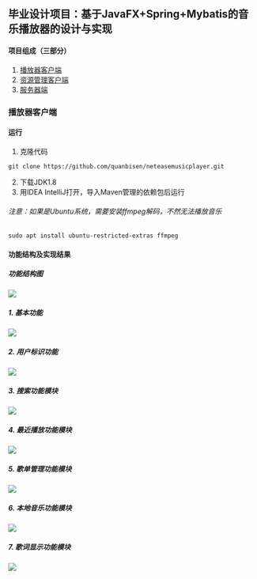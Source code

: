 ## 毕业设计项目：基于JavaFX+Spring+Mybatis的音乐播放器的设计与实现

#### 项目组成（三部分）

1. [播放器客户端](https://github.com/quanbisen/neteasemusicplayer)
2. [资源管理客户端](https://github.com/quanbisen/playermanager)
3. [服务器端](https://github.com/quanbisen/playerserver)

### 播放器客户端

#### 运行

1. 克隆代码

```shell
git clone https://github.com/quanbisen/neteasemusicplayer.git
```

2. 下载JDK1.8
3. 用IDEA IntelliJ打开，导入Maven管理的依赖包后运行

###### 注意：如果是Ubuntu系统，需要安装ffmpeg解码，不然无法播放音乐

```shell
sudo apt install ubuntu-restricted-extras ffmpeg
```

#### 功能结构及实现结果

##### 功能结构图

![](https://raw.githubusercontent.com/quanbisen/testpicturebed/master/Image/播放器客户端功能模块图.jpg)

##### 1. 基本功能

![](https://raw.githubusercontent.com/quanbisen/testpicturebed/master/Image/基本功能模块实现图.jpg)

##### 2. 用户标识功能

![](https://raw.githubusercontent.com/quanbisen/testpicturebed/master/Image/用户标识功能模块实现图.jpg)

##### 3. 搜索功能模块

![](https://raw.githubusercontent.com/quanbisen/testpicturebed/master/Image/搜索功能模块实现图.jpg)

##### 4. 最近播放功能模块

![](https://raw.githubusercontent.com/quanbisen/testpicturebed/master/Image/最近播放功能模块实现图.jpg)

##### 5. 歌单管理功能模块

![](https://raw.githubusercontent.com/quanbisen/testpicturebed/master/Image/歌单管理功能模块实现图.jpg)

##### 6. 本地音乐功能模块

![](https://raw.githubusercontent.com/quanbisen/testpicturebed/master/Image/本地音乐功能模块实现图.jpg)

##### 7. 歌词显示功能模块

![](https://raw.githubusercontent.com/quanbisen/testpicturebed/master/Image/歌词显示功能模块实现图.jpg)
